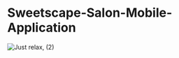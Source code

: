 # Sweetscape-Salon-Mobile-Application

![Just relax, (2)](https://github.com/kryxsofiaengay/Sweetscape-Salon-Mobile-Application/assets/114215096/4e1bde33-b15a-4b81-ac9c-192ab5ebdbcd)

###






